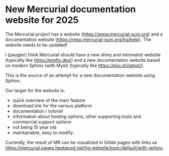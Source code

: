 # New Mercurial documentation website for 2025

The Mercurial project has a website (https://www.mercurial-scm.org) and a documentation
website (https://repo.mercurial-scm.org/hg/help). The website needs to be updated!

I (paugier) think Mercurial should have a new shiny and minimalist website (typically
like https://prefix.dev/) and a new documentation website based on modern Sphinx (with
Myst) (typically like https://pixi.sh/latest/).

This is the source of an attempt for a new documentation website using Sphinx.

Our target for the website is:

- quick overview of the main feature
- download link for the various platform
- documentation / tutorial
- information about hosting options, other supporting tools and commercial support
  options
- not being 15 year old
- maintainable, easy to modify.

Currently, the result of MR can be visualized in Gitlab pages with links as
<https://mercurial.pages.heptapod.net/hg-website/topic/default/with-sphinx>.
